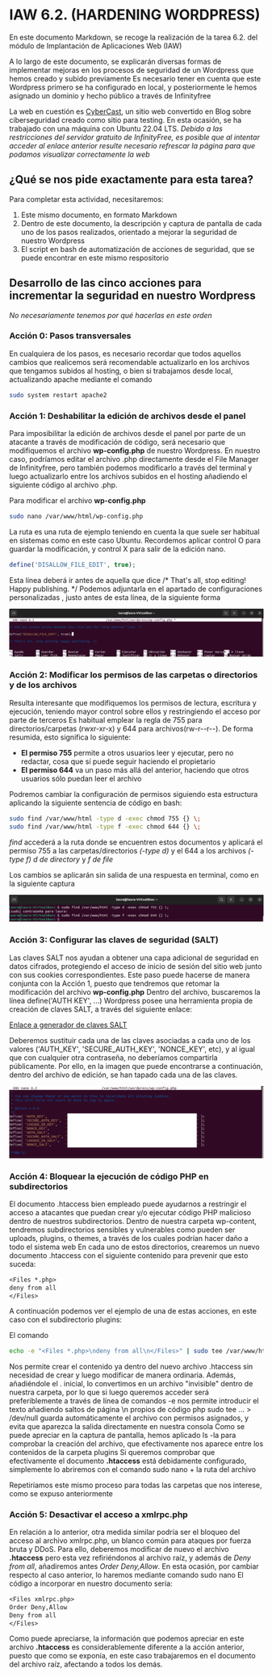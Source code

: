 # IAW 6.2. (HARDENING WORDPRESS)
En este documento Markdown, se recoge la realización de la tarea 6.2. del módulo de Implantación de Aplicaciones Web (IAW)

A lo largo de este documento, se explicarán diversas formas de implementar mejoras en los procesos de seguridad de un Wordpress que hemos creado y subido previamente
Es necesario tener en cuenta que este Wordpress primero se ha configurado en local, y posteriormente le hemos asignado un dominio y hecho público a través de Infinityfree

La web en cuestión es [CyberCast](https://cybercast.42web.io/), un sitio web convertido en Blog sobre ciberseguridad creado como sitio para testing. En esta ocasión, se ha trabajado con una máquina con Ubuntu 22.04 LTS. *Debido a las restricciones del servidor gratuito de InfinityFree, es posible que al intentar acceder al enlace anterior resulte necesario refrescar la página para que podamos visualizar correctamente la web*


## ¿Qué se nos pide exactamente para esta tarea?
Para completar esta actividad, necesitaremos:
1. Este mismo documento, en formato Markdown
2. Dentro de este documento, la descripción y captura de pantalla de cada uno de los pasos realizados, orientado a mejorar la seguridad de nuestro Wordpress
3. El script en bash de automatización de acciones de seguridad, que se puede encontrar en este mismo respositorio

## Desarrollo de las cinco acciones para incrementar la seguridad en nuestro Wordpress

*No necesariamente tenemos por qué hacerlas en este orden*

### Acción 0: Pasos transversales
En cualquiera de los pasos, es necesario recordar que todos aquellos cambios que realicemos será recomendable actualizarlo en los archivos que tengamos subidos al hosting, o bien si trabajamos desde local, actualizando apache mediante el comando

```bash
sudo system restart apache2
```

### Acción 1: Deshabilitar la edición de archivos desde el panel
Para imposibilitar la edición de archivos desde el panel por parte de un atacante a través de modificación de código, será necesario que modifiquemos el archivo **wp-config.php** de nuestro Wordpress. En nuestro caso, podríamos editar el archivo .php directamente desde el File Manager de Infinityfree, pero también podemos modificarlo a través del terminal y luego actualizarlo entre los archivos subidos en el hosting añadiendo el siguiente código al archivo .php.

Para modificar el archivo **wp-config.php**

```bash
sudo nano /var/www/html/wp-config.php
```
La ruta es una ruta de ejemplo teniendo en cuenta la que suele ser habitual en sistemas como en este caso Ubuntu. Recordemos aplicar control O para guardar la modificación, y control X para salir de la edición nano.

```php
define('DISALLOW_FILE_EDIT', true);
```
Esta línea deberá ir antes de aquella que dice /* That's all, stop editing! Happy publishing. */
Podemos adjuntarla en el apartado de configuraciones personalizadas , justo antes de esta línea, de la siguiente forma

![](images/accion1.png)

### Acción 2: Modificar los permisos de las carpetas o directorios y de los archivos
Resulta interesante que modifiquemos los permisos de lectura, escritura y ejecución, teniendo mayor control sobre ellos y restringiendo el acceso por parte de terceros
Es habitual emplear la regla de 755 para directorios/carpetas (rwxr-xr-x) y 644 para archivos(rw-r--r--). De forma resumida, esto significa lo siguiente:
- **El permiso 755** permite a otros usuarios leer y ejecutar, pero no redactar, cosa que sí puede seguir haciendo el propietario
- **El permiso 644** va un paso más allá del anterior, haciendo que otros usuarios sólo puedan leer el archivo

Podremos cambiar la configuración de permisos siguiendo esta estructura aplicando la siguiente sentencia de código en bash:

```bash
sudo find /var/www/html -type d -exec chmod 755 {} \;
sudo find /var/www/html -type f -exec chmod 644 {} \;
```
*find* accederá a la ruta donde se encuentren estos documentos y aplicará el permiso 755 a las carpetas/directorios *(-type d)* y el 644 a los archivos *(-type f)*
*d de directory* y *f de file*

Los cambios se aplicarán sin salida de una respuesta en terminal, como en la siguiente captura

![](images/accion2.png)

### Acción 3: Configurar las claves de seguridad (SALT)
Las claves SALT nos ayudan a obtener una capa adicional de seguridad en datos cifrados, protegiendo el acceso de inicio de sesión del sitio web junto con sus cookies correspondientes.
Este paso puede hacerse de manera conjunta con la Acción 1, puesto que tendremos que retomar la modificación del archivo **wp-config.php**
Dentro del archivo, buscaremos la línea define('AUTH KEY', ...)
Wordpress posee una herramienta propia de creación de claves SALT, a través del siguiente enlace: 

[Enlace a generador de claves SALT](https://api.wordpress.org/secret-key/1.1/salt/)

Deberemos sustituir cada una de las claves asociadas a cada uno de los valores ('AUTH_KEY', 'SECURE_AUTH_KEY', 'NONCE_KEY', etc), y al igual que con cualquier otra contraseña, no deberíamos compartirla públicamente. Por ello, en la imagen que puede encontrarse a continuación, dentro del archivo de edición, se han tapado cada una de las claves.

![](images/accion3.png)

### Acción 4: Bloquear la ejecución de código PHP en subdirectorios
El documento .htaccess bien empleado puede ayudarnos a restringir el acceso a atacantes que puedan crear y/o ejecutar código PHP malicioso dentro de nuestros subdirectorios. Dentro de nuestra carpeta wp-content, tendremos subdirectorios sensibles y vulnerables como pueden ser uploads, plugins, o themes, a través de los cuales podrían hacer daño a todo el sistema web
En cada uno de estos directorios, crearemos un nuevo documento .htaccess con el siguiente contenido para prevenir que esto suceda:

```
<Files *.php>
deny from all
</Files>
```

A continuación podemos ver el ejemplo de una de estas acciones, en este caso con el subdirectorio plugins:

[](images/accion4_1.png)

El comando 

```bash
echo -e "<Files *.php>\ndeny from all\n</Files>" | sudo tee /var/www/html/wp-content/plugins/.htaccess > /dev/null
```

Nos permite crear el contenido ya dentro del nuevo archivo .htaccess sin necesidad de crear y luego modificar de manera ordinaria. Además, añadiéndole el . inicial, lo convertimos en un archivo "invisible" dentro de nuestra carpeta, por lo que si luego queremos acceder será preferiblemente a través de línea de comandos
-e nos permite introducir el texto añadiendo saltos de página \n propios de código php
sudo tee ... > /dev/null guarda automáticamente el archivo con permisos asignados, y evita que aparezca la salida directamente en nuestra consola
Como se puede apreciar en la captura de pantalla, hemos aplicado ls -la para comprobar la creación del archivo, que efectivamente nos aparece entre los contenidos de la carpeta plugins
Si queremos comprobar que efectivamente el documento **.htaccess** está debidamente configurado, simplemente lo abriremos con el comando sudo nano + la ruta del archivo

[](images/accion4_2.png)

Repetiríamos este mismo proceso para todas las carpetas que nos interese, como se expuso anteriormente


### Acción 5: Desactivar el acceso a xmlrpc.php
En relación a lo anterior, otra medida similar podría ser el bloqueo del acceso al archivo xmlrpc.php, un blanco común para ataques por fuerza bruta y DDoS. Para ello, deberemos modificar de nuevo el archivo **.htaccess** pero esta vez refiriéndonos al archivo raíz, y además de *Deny from all*, añadiremos antes *Order Deny,Allow*. En esta ocasión, por cambiar respecto al caso anterior, lo haremos mediante comando sudo nano
El código a incorporar en nuestro documento sería:
```
<Files xmlrpc.php>
Order Deny,Allow
Deny from all
</Files>
```

[](images/accion5_1.png)

[](images/accion5_2.png)

Como puede apreciarse, la información que podemos apreciar en este archivo **.htaccess** es considerablemente diferente a la acción anterior, puesto que como se exponía, en este caso trabajaremos en el documento del archivo raíz, afectando a todos los demás. 